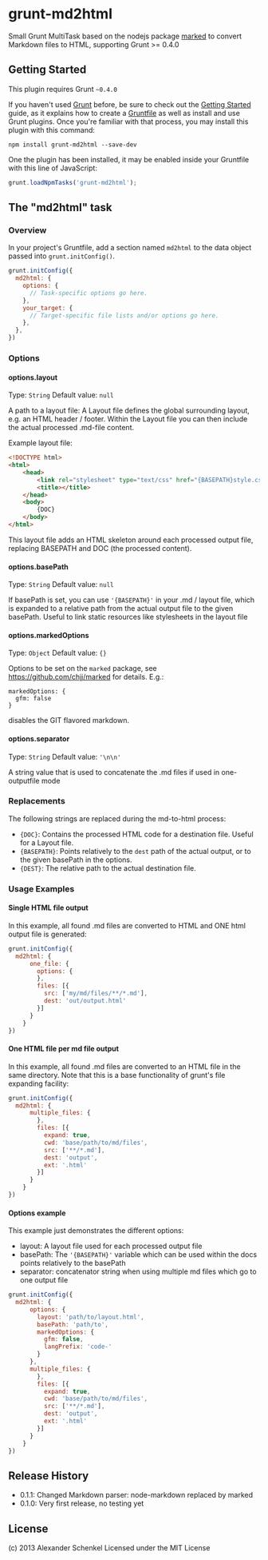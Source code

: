 # grunt-md2html

Small Grunt MultiTask based on the nodejs package [marked](https://github.com/chjj/marked) to convert Markdown files to HTML, supporting Grunt >= 0.4.0

## Getting Started
This plugin requires Grunt `~0.4.0`

If you haven't used [Grunt](http://gruntjs.com/) before, be sure to check out the [Getting Started](http://gruntjs.com/getting-started) guide, as it explains how to create a [Gruntfile](http://gruntjs.com/sample-gruntfile) as well as install and use Grunt plugins. Once you're familiar with that process, you may install this plugin with this command:

```shell
npm install grunt-md2html --save-dev
```

One the plugin has been installed, it may be enabled inside your Gruntfile with this line of JavaScript:

```js
grunt.loadNpmTasks('grunt-md2html');
```

## The "md2html" task

### Overview
In your project's Gruntfile, add a section named `md2html` to the data object passed into `grunt.initConfig()`.

```js
grunt.initConfig({
  md2html: {
    options: {
      // Task-specific options go here.
    },
    your_target: {
      // Target-specific file lists and/or options go here.
    },
  },
})
```

### Options

#### options.layout
Type: `String`
Default value: `null`

A path to a layout file: A Layout file defines the global surrounding layout,
e.g. an HTML header / footer. Within the Layout file you can then include the 
actual processed .md-file content.

Example layout file:
```html
<!DOCTYPE html>
<html>
    <head>
        <link rel="stylesheet" type="text/css" href="{BASEPATH}style.css">
        <title></title>
    </head>
    <body>
        {DOC}
    </body>
</html>
```
This layout file adds an HTML skeleton around each processed output file, replacing BASEPATH
and DOC (the processed content).


#### options.basePath
Type: `String`
Default value: `null`

If basePath is set, you can use `'{BASEPATH}'` in your .md / layout file, which is expanded
to a relative path from the actual output file to the given basePath. Useful to link
static resources like stylesheets in the layout file

#### options.markedOptions
Type: `Object`
Default value: `{}`

Options to be set on the `marked` package, see https://github.com/chjj/marked for details. E.g.:

```
markedOptions: {
  gfm: false
}
```

disables the GIT flavored markdown.


#### options.separator
Type: `String`
Default value: `'\n\n'`

A string value that is used to concatenate the .md files if used in one-outputfile mode

### Replacements

The following strings are replaced during the md-to-html process:

* `{DOC}`: Contains the processed HTML code for a destination file. Useful for a Layout file.
* `{BASEPATH}`: Points relatively to the `dest` path of the actual output, or to the given basePath in the options.
* `{DEST}`: The relative path to the actual destination file.


### Usage Examples

#### Single HTML file output
In this example, all found .md files are converted to HTML and ONE html output file is generated:


```js
grunt.initConfig({
  md2html: {
      one_file: {
        options: {
        },
        files: [{
          src: ['my/md/files/**/*.md'],
          dest: 'out/output.html'
        }]
      }
    }
})
```

#### One HTML file per md file output
In this example, all found .md files are converted to an HTML file in the same directory.
Note that this is a base functionality of grunt's file expanding facility:


```js
grunt.initConfig({
  md2html: {
      multiple_files: {
        },
        files: [{
          expand: true,
          cwd: 'base/path/to/md/files',
          src: ['**/*.md'],
          dest: 'output',
          ext: '.html'
        }]
      }
    }
})
```

#### Options example
This example just demonstrates the different options:

* layout: A layout file used for each processed output file
* basePath: The `'{BASEPATH}'` variable which can be used within the docs points relatively to the basePath
* separator: concatenator string when using multiple md files which go to one output file


```js
grunt.initConfig({
  md2html: {
      options: {
        layout: 'path/to/layout.html',
        basePath: 'path/to',
        markedOptions: {
          gfm: false,
          langPrefix: 'code-'
        }
      },
      multiple_files: {
        },
        files: [{
          expand: true,
          cwd: 'base/path/to/md/files',
          src: ['**/*.md'],
          dest: 'output',
          ext: '.html'
        }]
      }
    }
})
```


## Release History

* 0.1.1: Changed Markdown parser: node-markdown replaced by marked
* 0.1.0: Very first release, no testing yet


## License

(c) 2013 Alexander Schenkel
Licensed under the MIT License

